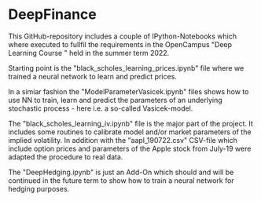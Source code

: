 # DeepFinance

This GitHub-repository includes a couple of IPython-Notebooks which where executed to fullfil the requirements in the OpenCampus "Deep Learning Course " held in the summer term 2022.

Starting point is the "black_scholes_learning_prices.ipynb" file where we trained a neural network to learn and predict prices.

In a simiar fashion the "ModelParameterVasicek.ipynb" files shows how to use NN to train, learn and predict the parameters of an underlying stochastic process - here i.e. a so-called Vasicek-model.

The "black_scholes_learning_iv.ipynb" file is the major part of the project. It includes some routines to calibrate model and/or market parameters of the implied volatility. In addition with the "aapl_190722.csv" CSV-file which include option prices and parameters of the Apple stock from July-19 were adapted the procedure to real data.

The "DeepHedging.ipynb" is just an Add-On which should and will be continued in the future term to show how to train a neural network for hedging purposes.
